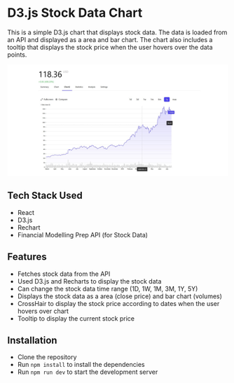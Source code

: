 # D3.js Stock Data Chart
This is a simple D3.js chart that displays stock data. The data is loaded from an API and displayed as a area and bar chart. The chart also includes a tooltip that displays the stock price when the user hovers over the data points.

<div>
  <img src="./src/assets/banner.jpg" alt="Project Banner">
</div>

## Tech Stack Used
- React
- D3.js
- Rechart
- Financial Modelling Prep API (for Stock Data)

## Features
- Fetches stock data from the API
- Used D3.js and Recharts to display the stock data
- Can change the stock data time range (1D, 1W, 1M, 3M, 1Y, 5Y)
- Displays the stock data as a area (close price) and bar chart (volumes)
- CrossHair to display the stock price according to dates when the user hovers over chart
- Tooltip to display the current stock price 


## Installation
- Clone the repository
- Run `npm install` to install the dependencies
- Run `npm run dev` to start the development server